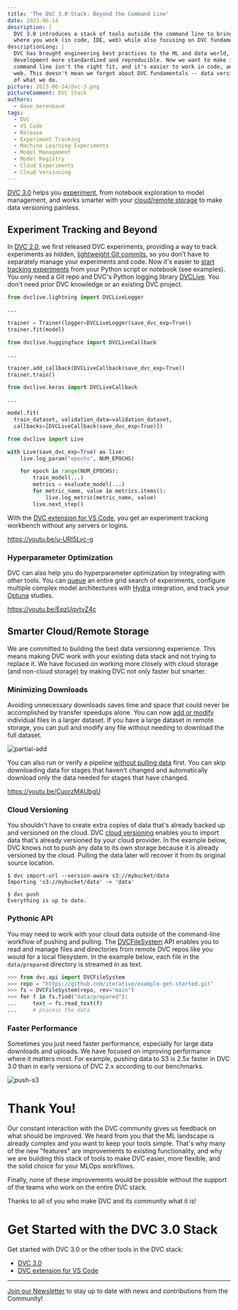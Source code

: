 ```yaml
---
title: 'The DVC 3.0 Stack: Beyond the Command Line'
date: 2023-06-14
description: |
  DVC 3.0 introduces a stack of tools outside the command line to bring it closer to
  where you work (in code, IDE, web) while also focusing on DVC fundamentals.
descriptionLong: |
  DVC has brought engineering best practices to the ML and data world, making model
  development more standardized and reproducible. Now we want to make it work when the
  command line isn't the right fit, and it's easier to work in code, an IDE, or on the
  web. This doesn't mean we forgot about DVC fundamentals -- data versioning is the core
  of what we do.
picture: 2023-06-14/dvc-3.png
pictureComment: DVC Stack
authors:
  - dave_berenbaum
tags:
  - DVC
  - VS Code
  - Release
  - Experiment Tracking
  - Machine Learning Experiments
  - Model Management
  - Model Registry
  - Cloud Experiments
  - Cloud Versioning
---
```


[DVC 3.0] helps you [experiment](#experiment-tracking-and-beyond), from notebook
exploration to model management, and works smarter with your
[cloud/remote storage](#smarter-cloudremote-storage) to make data versioning
painless.

## Experiment Tracking and Beyond

In [DVC 2.0], we first released DVC experiments, providing a way to track
experiments as hidden, [lightweight Git commits], so you don't have to
separately manage your experiments and code. Now it's easier to [start tracking
experiments] from your Python script or notebook (see examples). You only need a
Git repo and DVC's Python logging library [DVCLive]. You don't need prior DVC
knowledge or an existing DVC project.

<toggle>

<tab title="Pytorch Lightning">

```python
from dvclive.lightning import DVCLiveLogger

...

trainer = Trainer(logger=DVCLiveLogger(save_dvc_exp=True))
trainer.fit(model)
```

</tab>

<tab title="Hugging Face">

```python
from dvclive.huggingface import DVCLiveCallback

...

trainer.add_callback(DVCLiveCallback(save_dvc_exp=True))
trainer.train()
```

</tab>

<tab title="Keras">

```python
from dvclive.keras import DVCLiveCallback

...

model.fit(
  train_dataset, validation_data=validation_dataset,
  callbacks=[DVCLiveCallback(save_dvc_exp=True)])
```

</tab>

<tab title="General Python API">

```python
from dvclive import Live

with Live(save_dvc_exp=True) as live:
    live.log_param("epochs", NUM_EPOCHS)

    for epoch in range(NUM_EPOCHS):
        train_model(...)
        metrics = evaluate_model(...)
        for metric_name, value in metrics.items():
            live.log_metric(metric_name, value)
        live.next_step()
```

</tab>

</toggle>

With the [DVC extension for VS Code], you get an experiment tracking workbench
without any servers or logins. 

https://youtu.be/u-URI5Lvc-g


### Hyperparameter Optimization

DVC can also help you do hyperparameter optimization by integrating with other
tools. You can [queue] an entire grid search of experiments, configure multiple
complex model architectures with [Hydra] integration, and track your [Optuna]
studies.

https://youtu.be/EpzUqvtvZ4c

## Smarter Cloud/Remote Storage

We are committed to building the best data versioning experience. This means
making DVC work with your existing data stack and not trying to replace it. We
have focused on working more closely with cloud storage (and non-cloud storage)
by making DVC not only faster but smarter.

### Minimizing Downloads

Avoiding unnecessary downloads saves time and space that could never be
accomplished by transfer speedups alone. You can now [add or modify] individual
files in a larger dataset. If you have a large dataset in remote storage, you
can pull and modify any file without needing to download the full dataset.

![partial-add](../uploads/images/2023-06-14/dvc-part-update.gif 'Add or modify files in a dataset.')

You can also run or verify a pipeline [without pulling data] first. You can skip
downloading data for stages that haven't changed and automatically download only
the data needed for stages that have changed.

https://youtu.be/CuorzMAUbgU

### Cloud Versioning

You shouldn't have to create extra copies of data that's already backed up and
versioned on the cloud. DVC [cloud versioning] enables you to import data that's
already versioned by your cloud provider. In the example below, DVC knows not to
push any data to its own storage because it is already versioned by the cloud.
Pulling the data later will recover it from its original source location.

```cli
$ dvc import-url --version-aware s3://mybucket/data
Importing 's3://mybucket/data' -> 'data'

$ dvc push
Everything is up to date.
```

### Pythonic API

You may need to work with your cloud data outside of the command-line workflow
of pushing and pulling. The [DVCFileSystem] API enables you to read and manage
files and directories from remote DVC repos like you would for a local
filesystem. In the example below, each file in the `data/prepared` directory is
streamed in as text.

```python
>>> from dvc.api import DVCFileSystem
>>> repo = "https://github.com/iterative/example-get-started.git"
>>> fs = DVCFileSystem(repo, rev="main")
>>> for f in fs.find("data/prepared"):
...     text = fs.read_text(f)
...     # process the data
```

### Faster Performance

Sometimes you just need faster performance, especially for large data downloads
and uploads. We have focused on improving performance where it matters most. For
example, pushing data to S3 is 2.5x faster in DVC 3.0 than in early versions of
DVC 2.x according to our benchmarks.

![push-s3](../uploads/images/2023-06-14/dvc-push-s3.png 'Time to push to S3.')

# Thank You!

Our constant interaction with the DVC community gives us feedback on what should
be improved. We heard from you that the ML landscape is already complex and you
want to keep your tools simple. That's why many of the new "features" are
improvements to existing functionality, and why we are building this stack of
tools to make DVC easier, more flexible, and the solid choice for your MLOps
workflows.

Finally, none of these improvements would be possible without the support of the
teams who work on the entire DVC stack.

Thanks to all of you who make DVC and its community what it is!

# Get Started with the DVC 3.0 Stack

Get started with DVC 3.0 or the other tools in the DVC stack:

- [DVC 3.0]
- [DVC extension for VS Code]

[dvc 3.0]: https://dvc.org/doc/install
[lightweight git commits]: https://iterative.ai/blog/experiment-refs
[dvc 2.0]: https://iterative.ai/blog/dvc-2-0-release
[start tracking experiments]: https://dvc.org/doc/start/experiments
[dvclive]: https://dvc.org/doc/dvclive
[dvc extension for vs code]:
  https://marketplace.visualstudio.com/items?itemName=Iterative.dvc
[queue]:
  https://dvc.org/doc/user-guide/experiment-management/running-experiments
[hydra]: https://dvc.org/doc/user-guide/experiment-management/hydra-composition
[optuna]: https://dvc.org/doc/dvclive/ml-frameworks/optuna
[cml runner]:
  https://iterative.ai/blog/dvc-2-0-release#new-method-to-provision-cloud-compute-in-new-cml-release
[cloud versioning]:
  https://dvc.org/doc/user-guide/data-management/cloud-versioning
[add or modify]:
  https://dvc.org/doc/user-guide/data-management/modifying-large-datasets
[without pulling data]:
  https://dvc.org/doc/user-guide/pipelines/running-pipelines#pull-missing-data
[dvcfilesystem]: https://dvc.org/doc/api-reference/dvcfilesystem
[os packages]: https://dvc.org/doc/install

---

[Join our Newsletter](https://share.hsforms.com/1KRL5_dTbQMKfV7nDD6V-8g4sbyq) 
to stay up to date with news and contributions from the Community!